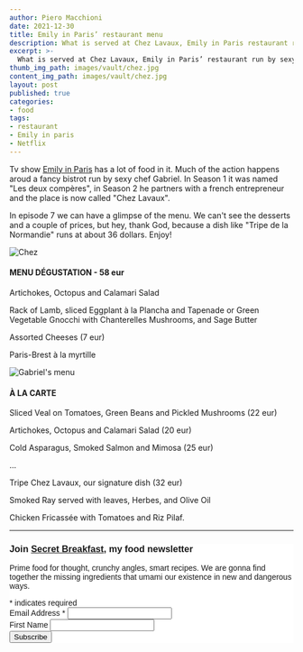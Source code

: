```yaml
---
author: Piero Macchioni
date: 2021-12-30
title: Emily in Paris’ restaurant menu
description: What is served at Chez Lavaux, Emily in Paris restaurant run by sexy chef Gabriel.
excerpt: >-
  What is served at Chez Lavaux, Emily in Paris’ restaurant run by sexy chef Gabriel.
thumb_img_path: images/vault/chez.jpg
content_img_path: images/vault/chez.jpg
layout: post
published: true
categories:
- food
tags:
- restaurant
- Emily in paris
- Netflix
---
```


Tv show [Emily in Paris](https://en.wikipedia.org/wiki/Emily_in_Paris) has a lot of food in it. Much of the action happens aroud a fancy bistrot run by sexy chef Gabriel. In Season 1 it was named "Les deux compères", in Season 2 he partners with a french entrepreneur and the place is now called "Chez Lavaux". 

In episode 7 we can have a glimpse of the menu. We can't see the desserts and a couple of prices, but hey, thank God, because a dish like "Tripe de la Normandie" runs at about 36 dollars. Enjoy!

![Chez](https://macchioni.cc/images/vault/chez.jpg)

#### MENU DÉGUSTATION  - 58 eur

Artichokes, Octopus and Calamari Salad

Rack of Lamb, sliced Eggplant à la Plancha and Tapenade
or
Green Vegetable Gnocchi with Chanterelles Mushrooms, and Sage Butter

Assorted Cheeses (7 eur)

Paris-Brest à la myrtille


![Gabriel's menu](https://macchioni.cc/images/vault/gabriel-menu.png)


#### À LA CARTE

Sliced Veal on Tomatoes, Green Beans and Pickled Mushrooms (22 eur)

Artichokes, Octopus and Calamari Salad (20 eur)

Cold Asparagus, Smoked Salmon and Mimosa (25 eur)

...

Tripe Chez Lavaux, our signature dish (32 eur)


Smoked Ray served with leaves, Herbes, and Olive Oil

Chicken Fricassée with Tomatoes and Riz Pilaf.


---

<!-- Begin Mailchimp Signup Form -->
<link href="//cdn-images.mailchimp.com/embedcode/classic-10_7.css" rel="stylesheet" type="text/css">
<style type="text/css">
  #mc_embed_signup{background:#fff; clear:left; font:14px Helvetica,Arial,sans-serif; }
  /* Add your own Mailchimp form style overrides in your site stylesheet or in this style block.
     We recommend moving this block and the preceding CSS link to the HEAD of your HTML file. */
</style>
<div id="mc_embed_signup">
<form action="https://club.us1.list-manage.com/subscribe/post?u=f3a2dbee491ca226a10089937&amp;id=2a9d02f1f7" method="post" id="mc-embedded-subscribe-form" name="mc-embedded-subscribe-form" class="validate" target="_blank" novalidate>
    <div id="mc_embed_signup_scroll">
  <h3>Join <a href="https://www.secretbreakfast.club/">Secret Breakfast</a>, my food newsletter</h3><p>Prime food for thought, crunchy angles, smart recipes. We are gonna find together the missing ingredients that umami our existence in new and dangerous ways.</p>
<div class="indicates-required"><span class="asterisk">*</span> indicates required</div>
<div class="mc-field-group">
  <label for="mce-EMAIL">Email Address  <span class="asterisk">*</span>
</label>
  <input type="email" value="" name="EMAIL" class="required email" id="mce-EMAIL">
</div>
<div class="mc-field-group">
  <label for="mce-FNAME">First Name </label>
  <input type="text" value="" name="FNAME" class="" id="mce-FNAME">
</div>
  <div id="mce-responses" class="clear">
    <div class="response" id="mce-error-response" style="display:none"></div>
    <div class="response" id="mce-success-response" style="display:none"></div>
  </div>    <!-- real people should not fill this in and expect good things - do not remove this or risk form bot signups-->
    <div style="position: absolute; left: -5000px;" aria-hidden="true"><input type="text" name="b_f3a2dbee491ca226a10089937_2a9d02f1f7" tabindex="-1" value=""></div>
    <div class="clear"><input type="submit" value="Subscribe" name="subscribe" id="mc-embedded-subscribe" class="button"></div>
    </div>
</form>
</div>
<script type='text/javascript' src='//s3.amazonaws.com/downloads.mailchimp.com/js/mc-validate.js'></script><script type='text/javascript'>(function($) {window.fnames = new Array(); window.ftypes = new Array();fnames[0]='EMAIL';ftypes[0]='email';fnames[1]='FNAME';ftypes[1]='text';fnames[2]='LNAME';ftypes[2]='text';fnames[3]='ADDRESS';ftypes[3]='address';fnames[4]='PHONE';ftypes[4]='phone';fnames[5]='BIRTHDAY';ftypes[5]='birthday';}(jQuery));var $mcj = jQuery.noConflict(true);</script>
<!--End mc_embed_signup-->